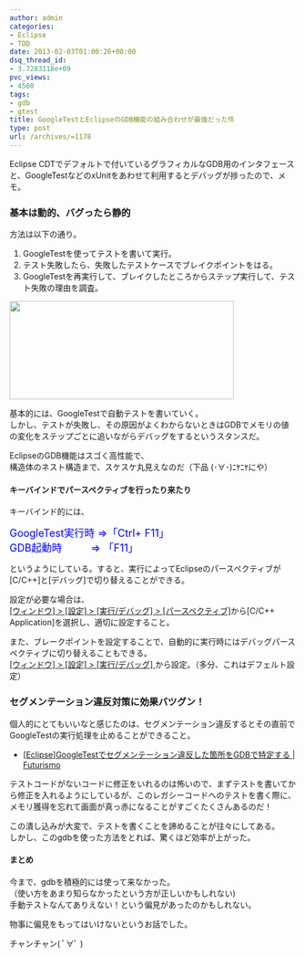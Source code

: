 ```yaml
---
author: admin
categories:
- Eclipse
- TDD
date: 2013-02-03T01:00:26+00:00
dsq_thread_id:
- 3.7283118e+09
pvc_views:
- 4560
tags:
- gdb
- gtest
title: GoogleTestとEclipseのGDB機能の組み合わせが最強だった件
type: post
url: /archives/=1178
---
```


Eclipse CDTでデフォルトで付いているグラフィカルなGDB用のインタフェースと、GoogleTestなどのxUnitをあわせて利用するとデバッグが捗ったので、メモ。

### 基本は動的、バグったら静的

方法は以下の通り。

  1. GoogleTestを使ってテストを書いて実行。
  2. テスト失敗したら、失敗したテストケースでブレイクポイントをはる。
  3. GoogleTestを再実行して、ブレイクしたところからステップ実行して、テスト失敗の理由を調査。

[<img src="https://lh4.googleusercontent.com/-Sumr-Wb37sg/UQ22OoDkc1I/AAAAAAAAAHI/NhO5vgSJfMc/s800/20130203_gtest.png" width="394" height="172" />][1]

基本的には、GoogleTestで自動テストを書いていく。   
しかし、テストが失敗し、その原因がよくわからないときはGDBでメモリの値の変化をステップごとに追いながらデバッグをするというスタンスだ。

EclipseのGDB機能はスゴく高性能で、   
構造体のネスト構造まで、スケスケ丸見えなのだ（下品 (･∀･)ﾆﾔﾆﾔにや）

#### キーバインドでパースペクティブを行ったり来たり

キーバインド的には、

<font color="#0000ff" size="4">GoogleTest実行時 =>「Ctrl+ F11」 <br />GDB起動時&#160;&#160;&#160;&#160;&#160;&#160;&#160;&#160;&#160; => 「F11」</font>

というようにしている。すると、実行によってEclipseのパースペクティブが[C/C++]と[デバッグ]で切り替えることができる。

設定が必要な場合は、   
<u>[ウィンドウ] > [設定] > [実行/デバッグ] > [パースペクティブ]</u>から[C/C++ Application]を選択し、適切に設定すること。

また、ブレークポイントを設定することで、自動的に実行時にはデバッグパースペクティブに切り替えることもできる。   
<u>[ウィンドウ] > [設定] > [実行/デバッグ] </u>から設定。（多分、これはデフェルト設定）

### セグメンテーション違反対策に効果バツグン！

個人的にとてもいいなと感じたのは、セグメンテーション違反するとその直前でGoogleTestの実行処理を止めることができること。

  * [[Eclipse]GoogleTestでセグメンテーション違反した箇所をGDBで特定する | Futurismo][2]

テストコードがないコードに修正をいれるのは怖いので、まずテストを書いてから修正を入れるようにしているが、このレガシーコードへのテストを書く際に、メモリ獲得を忘れて画面が真っ赤になることがすごくたくさんあるのだ！

この潰し込みが大変で、テストを書くことを諦めることが往々にしてある。   
しかし、このgdbを使った方法をとれば、驚くほど効率が上がった。

#### まとめ

今まで、gdbを積極的には使って来なかった。   
（使い方をあまり知らなかったという方が正しいかもしれない)   
手動テストなんてありえない！という偏見があったのかもしれない。

物事に偏見をもってはいけないというお話でした。

チャンチャン( ﾟ∀ﾟ )

 [1]: https://picasaweb.google.com/lh/photo/JAeS33JjNY5jyGUVT363pDyD6hjDXGH6XyE6iLrzolo?feat=embedwebsite
 [2]: https://futurismo.biz/archives/1176